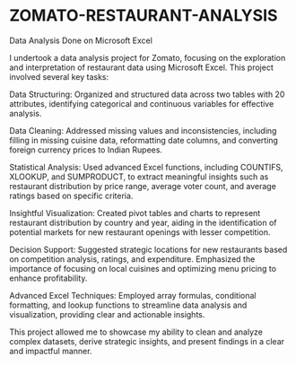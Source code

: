 # ZOMATO-RESTAURANT-ANALYSIS
Data Analysis Done on Microsoft Excel

I undertook a data analysis project for Zomato, focusing on the exploration and interpretation of restaurant data using Microsoft Excel. This project involved several key tasks:

Data Structuring: Organized and structured data across two tables with 20 attributes, identifying categorical and continuous variables for effective analysis.

Data Cleaning: Addressed missing values and inconsistencies, including filling in missing cuisine data, reformatting date columns, and converting foreign currency prices to Indian Rupees.

Statistical Analysis: Used advanced Excel functions, including COUNTIFS, XLOOKUP, and SUMPRODUCT, to extract meaningful insights such as restaurant distribution by price range, average voter count, and average ratings based on specific criteria.

Insightful Visualization: Created pivot tables and charts to represent restaurant distribution by country and year, aiding in the identification of potential markets for new restaurant openings with lesser competition.

Decision Support: Suggested strategic locations for new restaurants based on competition analysis, ratings, and expenditure. Emphasized the importance of focusing on local cuisines and optimizing menu pricing to enhance profitability.

Advanced Excel Techniques: Employed array formulas, conditional formatting, and lookup functions to streamline data analysis and visualization, providing clear and actionable insights.

This project allowed me to showcase my ability to clean and analyze complex datasets, derive strategic insights, and present findings in a clear and impactful manner.
